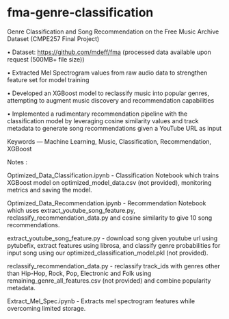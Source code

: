# fma-genre-classification
Genre Classification and Song Recommendation on the Free Music Archive Dataset (CMPE257 Final Project)

• Dataset: https://github.com/mdeff/fma (processed data available upon request (500MB+ file size))

• Extracted Mel Spectrogram values from raw audio data to strengthen feature set for model training

• Developed an XGBoost model to reclassify music into popular genres, attempting to augment music discovery and recommendation capabilities

• Implemented a rudimentary recommendation pipeline with the classification model by leveraging cosine similarity values and track metadata to generate song recommendations given a YouTube URL as input

Keywords — Machine Learning, Music, Classification, Recommendation, XGBoost

Notes : 

Optimized_Data_Classification.ipynb - Classification Notebook which trains XGBoost model on optimized_model_data.csv (not provided), monitoring metrics and saving the model.

Optimized_Data_Recommendation.ipynb - Recommendation Notebook which uses extract_youtube_song_feature.py, reclassify_recommendation_data.py and cosine similarity to give 10 song recommendations.

extract_youtube_song_feature.py - download song given youtube url using pytubefix, extract features using librosa, and classify genre probabilities for input song using our optimized_classification_model.pkl (not provided).
        
reclassify_recommendation_data.py - reclassify track_ids with genres other than Hip-Hop, Rock, Pop, Electronic and Folk using remaining_genre_all_features.csv (not provided) and combine popularity metadata.

Extract_Mel_Spec.ipynb - Extracts mel spectrogram features while overcoming limited storage.
